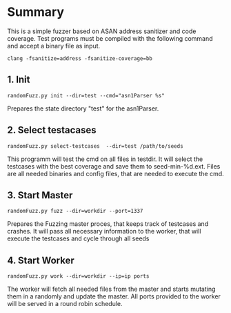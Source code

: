 # Summary
This is a simple fuzzer based on ASAN address sanitizer and code coverage.
Test programs must be compiled with the following command and accept a binary file as input.
```shell
clang -fsanitize=address -fsanitize-coverage=bb
```

## 1. Init
```shell
randomFuzz.py init --dir=test --cmd="asn1Parser %s"
```
Prepares the state directory "test" for the asn1Parser.

## 2. Select testacases                                                        
```shell
randomFuzz.py select-testcases  --dir=test /path/to/seeds
```

This programm will test the cmd on all files in testdir.
It will select the testcases with the best coverage and save them to seed-min-%d.ext.
Files are all needed binaries and config files, that are needed to execute the cmd.

## 3. Start Master
```shell
randomFuzz.py fuzz --dir=workdir --port=1337
```

Prepares the Fuzzing master proces, that keeps track of testcases and crashes.
It will pass all necessary information to the worker, that will execute the testcases and cycle through all seeds

## 4. Start Worker
```shell
randomFuzz.py work --dir=workdir --ip=ip ports
```
The worker will fetch all needed files from the master and starts mutating them in a randomly and update the master.
All ports provided to the worker will be served in a round robin schedule.

